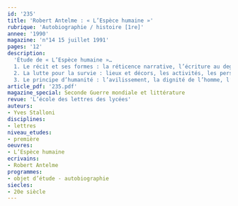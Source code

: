 ```yaml
---
id: '235'
title: 'Robert Antelme : « L’Espèce humaine »'
rubrique: 'Autobiographie / histoire [1re]'
annee: '1990'
magazine: 'n°14 15 juillet 1991'
pages: '12'
description: 
  'Étude de « L’Espèce humaine »…
  1. Le récit et ses formes : la réticence narrative, l’écriture au degré zéro, la brutalité verbale
  2. La lutte pour la survie : lieux et décors, les activités, les personnages
  3. Le principe d’humanité : l’avilissement, la dignité de l’homme, l’homme et la bête'
article_pdf: '235.pdf'
magazine_special: Seconde Guerre mondiale et littérature
revue: 'L’école des lettres des lycées'
auteurs:
- Yves Stalloni
disciplines:
- lettres
niveau_etudes:
- première
oeuvres:
- L’Espèce humaine
ecrivains:
- Robert Antelme
programmes:
- objet d’étude - autobiographie
siecles:
- 20e siècle
---
```

